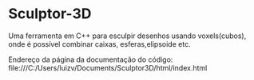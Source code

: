 # Sculptor-3D
Uma ferramenta em C++ para esculpir desenhos usando voxels(cubos), onde é possível combinar caixas, esferas,elipsoide etc.

Endereço da página da documentação do código:
file:///C:/Users/luizv/Documents/Sculptor3D/html/index.html
